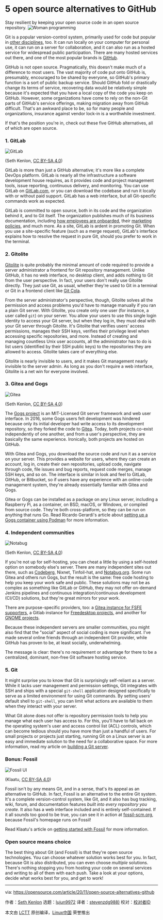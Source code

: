 [#]: collector: (lujun9972)
[#]: translator: (stevenzdg988)
[#]: reviewer: ( )
[#]: publisher: ( )
[#]: url: ( )
[#]: subject: (5 open source alternatives to GitHub)
[#]: via: (https://opensource.com/article/20/11/open-source-alternatives-github)
[#]: author: (Seth Kenlon https://opensource.com/users/seth)

5 open source alternatives to GitHub
======
Stay resilient by keeping your open source code in an open source
repository.
![Woman programming][1]

Git is a popular version-control system, primarily used for code but popular in [other disciplines][2], too. It can run locally on your computer for personal use, it can run on a server for collaboration, and it can also run as a hosted service for widespread public participation. There are many hosted services out there, and one of the most popular brands is [GitHub][3].

GitHub is not open source. Pragmatically, this doesn't make much of a difference to most users. The vast majority of code put onto GitHub is, presumably, encouraged to be shared by everyone, so GitHub's primary function is a sort of public backup service. Should GitHub fold or drastically change its terms of service, recovering data would be relatively simple because it's expected that you have a local copy of the code you keep on GitHub. However, some organizations have come to rely on the non-Git parts of GitHub's service offerings, making migration away from GitHub difficult. That's an awkward place to be, so for many people and organizations, insurance against vendor lock-in is a worthwhile investment.

If that's the position you're in, check out these five GitHub alternatives, all of which are open source.

### 1\. GitLab

![GitLab][4]

(Seth Kenlon, [CC BY-SA 4.0][5])

GitLab is more than just a GitHub alternative; it's more like a complete DevOps platform. GitLab is nearly all the infrastructure a software development house requires, as it provides code and project management tools, issue reporting, continuous delivery, and monitoring. You can use GitLab on [GitLab.com][6], or you can download the codebase and run it locally with or without paid support. GitLab has a web interface, but all Git-specific commands work as expected.

GitLab is committed to open source, both in its code and the organization behind it, and to Git itself. The organization publishes much of its business documentation, including [how employees are onboarded][7], their [marketing policies][8], and much more. As a site, GitLab is ardent in promoting Git. When you use a site-specific feature (such as a merge request), GitLab's interface explains how to resolve the request in pure Git, should you prefer to work in the terminal.

### 2\. Gitolite

[Gitolite][9] is quite probably the minimal amount of code required to provide a server administrator a frontend for Git repository management. Unlike GitHub, it has no web interface, no desktop client, and adds nothing to Git from the user perspective. In fact, your users don't really use Gitolite directly. They just use Git, as usual, whether they're used to Git in a terminal or Git in a frontend client like [Git Cola][10].

From the server administrator's perspective, though, Gitolite solves all the permission and access problems you'd have to manage manually if you ran a plain Git server. With Gitolite, you create only one user (for instance, a user called `git`) on your server. You allow your users to use this single login identity to access your Git server, but when they log in, they must deal with your Git server through Gitolite. It's Gitolite that verifies users' access permissions, manages their SSH keys, verifies their privilege level when accessing specific repositories, and more. Instead of creating and managing countless Unix user accounts, all the administrator has to do is list users (identified by their SSH public keys) to the repositories they are allowed to access. Gitolite takes care of everything else.

Gitolite is nearly invisible to users, and it makes Git management nearly invisible to the server admin. As long as you don't require a web interface, Gitolite is a net win for everyone involved.

### 3\. Gitea and Gogs

![Gitea][11]

(Seth Kenlon, [CC BY-SA 4.0][5])

The [Gogs project][12] is an MIT-Licensed Git server framework and web user interface. In 2016, some Gogs users felt development was hindered because only its initial developer had write access to its development repository, so they forked the code to [Gitea][13]. Today, both projects co-exist independently of one another, and from a user's perspective, they are basically the same experience. Ironically, both projects are hosted on GitHub.

With Gitea and Gogs, you download the source code and run it as a service on your server. This provides a website for users, where they can create an account, log in, create their own repositories, upload code, navigate through code, file issues and bug reports, request code merges, manage SSH keys, and so on. The interface is similar in look and feel to GitLab, GitHub, or Bitbucket, so if users have any experience with an online-code management system, they're already essentially familiar with Gitea and Gogs.

Gitea or Gogs can be installed as a package on any Linux server, including a Raspberry Pi, as a container, on BSD, macOS, or Windows, or compiled from source code. They're both cross-platform, so they can be run on anything that runs Go. Read Ricardo Gerardi's article about [setting up a Gogs container using Podman][14] for more information.

### 4\. Independent communities

![Notabug][15]

(Seth Kenlon, [CC BY-SA 4.0][5])

If you're not up for self-hosting, you can cheat a little by using a self-hosted option on somebody else's server. There are many independent sites out there, such as [Codeberg][16], Nixnet, Tinfoil-hat, and [Notabug.org][17]. Some run Gitea and others run Gogs, but the result is the same: free code hosting to help you keep your work safe and public. These solutions may not be as complex as something like GitLab or GitHub, they may not offer on-demand Jenkins pipelines and continuous integration/continuous development (CI/CD) solutions, but they're great mirrors for your work.

There are purpose-specific providers, too: a [Gitea instance for FSFE supporters][18], a Gitlab instance for [Freedesktop projects][19], and another for [GNOME projects][20].

Because these independent servers are smaller communities, you might also find that the "social" aspect of social coding is more significant. I've made several online friends through an independent Git provider, while GitHub has proven to be, at least socially, underwhelming.

The message is clear: there's no requirement or advantage for there to be a centralized, dominant, non-free Git software hosting service.

### 5\. Git

It might surprise you to know that Git is surprisingly self-reliant as a server. While it lacks user management and permission settings, Git integrates with SSH and ships with a special `git-shell` application designed specifically to serve as a limited environment for using Git commands. By setting users' default shell to `git-shell`, you can limit what actions are available to them when they interact with your server.

What Git alone does not offer is repository permission tools to help you manage what each user has access to. For this, you'll have to fall back on the operating system's user and access control list (ACL) controls, which can become tedious should you have more than just a handful of users. For small projects or projects just starting, running Git on a Linux server is an easy and immediate solution to the need for a collaborative space. For more information, read my article on [building a Git server][21].

### Bonus: Fossil

![Fossil UI][22]

(Klaatu, [CC BY-SA 4.0][5])

Fossil isn't by any means Git, and in a sense, that's its appeal as an alternative to GitHub. In fact, Fossil is an alternative to the entire Git system. It's a complete version-control system, like Git, and it also has bug tracking, wiki, forum, and documentation features _built into every repository you create_. It also has a web interface included and is entirely self-contained. If it all sounds too good to be true, you can see it in action at [fossil-scm.org][23], because Fossil's homepage runs on Fossil!

Read Klaatu's article on [getting started with Fossil][24] for more information.

### Open source means choice

The best thing about Git (and Fossil) is that they're open source technologies. You can choose whatever solution works best for you. In fact, because Git is also distributed, you can even choose _multiple_ solutions. There's nothing stopping you from hosting your code on several services and writing to all of them with each push. Take a look at your options, decide what works best for you, and get to work!

--------------------------------------------------------------------------------

via: https://opensource.com/article/20/11/open-source-alternatives-github

作者：[Seth Kenlon][a]
选题：[lujun9972][b]
译者：[stevenzdg988)](https://github.com/stevenzdg988)
校对：[校对者ID](https://github.com/校对者ID)

本文由 [LCTT](https://github.com/LCTT/TranslateProject) 原创编译，[Linux中国](https://linux.cn/) 荣誉推出

[a]: https://opensource.com/users/seth
[b]: https://github.com/lujun9972
[1]: https://opensource.com/sites/default/files/styles/image-full-size/public/lead-images/programming-code-keyboard-laptop-music-headphones.png?itok=EQZ2WKzy (Woman programming)
[2]: https://opensource.com/article/19/4/write-git
[3]: https://github.com/
[4]: https://opensource.com/sites/default/files/uploads/gitlab.jpg (GitLab)
[5]: https://creativecommons.org/licenses/by-sa/4.0/
[6]: https://gitlab.com
[7]: https://about.gitlab.com/handbook/people-group/general-onboarding/onboarding-processes
[8]: https://about.gitlab.com/handbook
[9]: https://gitolite.com/gitolite/index.html
[10]: https://opensource.com/article/20/3/git-cola
[11]: https://opensource.com/sites/default/files/uploads/gitea.jpg (Gitea)
[12]: https://gogs.io
[13]: https://gitea.io
[14]: https://www.redhat.com/sysadmin/git-gogs-podman
[15]: https://opensource.com/sites/default/files/uploads/notabug.jpg (Notabug)
[16]: https://join.codeberg.org/
[17]: https://notabug.org
[18]: https://git.fsfe.org/
[19]: https://gitlab.freedesktop.org
[20]: https://gitlab.gnome.org
[21]: https://opensource.com/life/16/8/how-construct-your-own-git-server-part-6
[22]: https://opensource.com/sites/default/files/uploads/fossil-ui.jpg (Fossil UI)
[23]: https://www.fossil-scm.org
[24]: https://opensource.com/article/20/11/fossil
